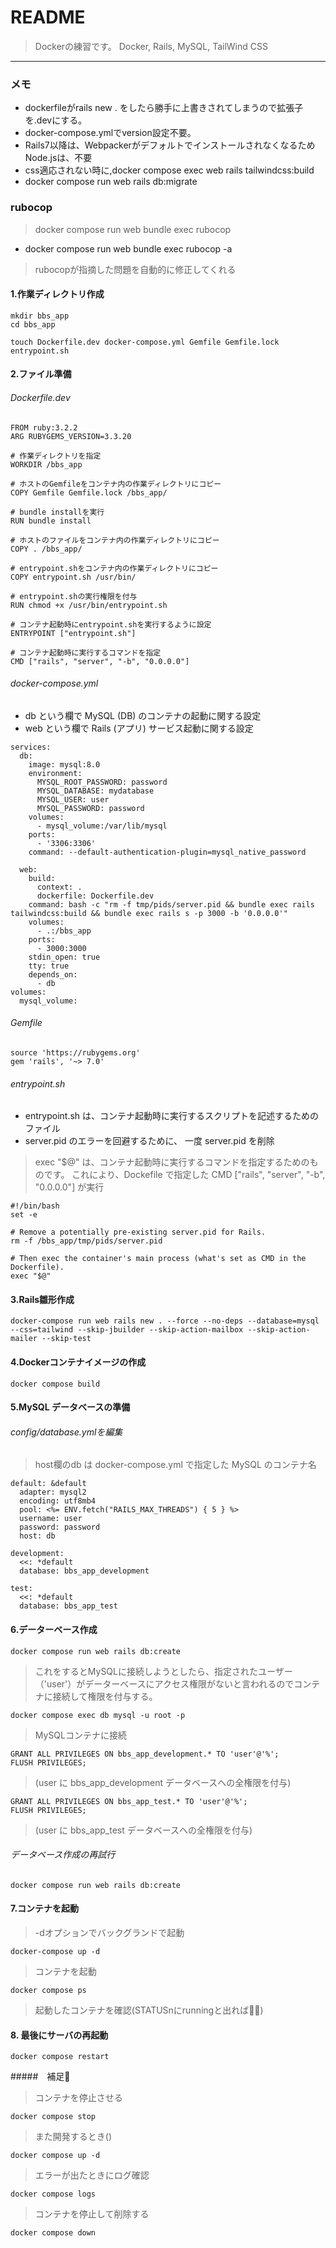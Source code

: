 # README
>Dockerの練習です。
>Docker, Rails, MySQL, TailWind CSS
--------------------------
### メモ
* dockerfileがrails new . をしたら勝手に上書きされてしまうので拡張子を.devにする。
* docker-compose.ymlでversion設定不要。
* Rails7以降は、WebpackerがデフォルトでインストールされなくなるためNode.jsは、不要
* css適応されない時に,docker compose exec web rails tailwindcss:build
* docker compose run web rails db:migrate

### rubocop
> docker compose run web bundle exec rubocop
* docker compose run web bundle exec rubocop -a
> rubocopが指摘した問題を自動的に修正してくれる

#### 1.作業ディレクトリ作成
```
mkdir bbs_app
cd bbs_app

touch Dockerfile.dev docker-compose.yml Gemfile Gemfile.lock entrypoint.sh
```
#### 2.ファイル準備
###### Dockerfile.dev
```
FROM ruby:3.2.2
ARG RUBYGEMS_VERSION=3.3.20

# 作業ディレクトリを指定
WORKDIR /bbs_app

# ホストのGemfileをコンテナ内の作業ディレクトリにコピー
COPY Gemfile Gemfile.lock /bbs_app/

# bundle installを実行
RUN bundle install

# ホストのファイルをコンテナ内の作業ディレクトリにコピー
COPY . /bbs_app/

# entrypoint.shをコンテナ内の作業ディレクトリにコピー
COPY entrypoint.sh /usr/bin/

# entrypoint.shの実行権限を付与
RUN chmod +x /usr/bin/entrypoint.sh

# コンテナ起動時にentrypoint.shを実行するように設定
ENTRYPOINT ["entrypoint.sh"]

# コンテナ起動時に実行するコマンドを指定
CMD ["rails", "server", "-b", "0.0.0.0"]
```
###### docker-compose.yml
* db という欄で MySQL (DB) のコンテナの起動に関する設定
* web という欄で Rails (アプリ) サービス起動に関する設定
```
services:
  db:
    image: mysql:8.0
    environment:
      MYSQL_ROOT_PASSWORD: password
      MYSQL_DATABASE: mydatabase
      MYSQL_USER: user
      MYSQL_PASSWORD: password
    volumes:
      - mysql_volume:/var/lib/mysql
    ports:
      - '3306:3306'
    command: --default-authentication-plugin=mysql_native_password

  web:
    build:
      context: .
      dockerfile: Dockerfile.dev
    command: bash -c "rm -f tmp/pids/server.pid && bundle exec rails tailwindcss:build && bundle exec rails s -p 3000 -b '0.0.0.0'"
    volumes:
      - .:/bbs_app
    ports:
      - 3000:3000
    stdin_open: true
    tty: true
    depends_on:
      - db
volumes:
  mysql_volume:
```
###### Gemfile
```
source 'https://rubygems.org'
gem 'rails', '~> 7.0'
```
###### entrypoint.sh
* entrypoint.sh は、コンテナ起動時に実行するスクリプトを記述するためのファイル
*  server.pid のエラーを回避するために、 一度 server.pid を削除
>exec "$@" は、コンテナ起動時に実行するコマンドを指定するためのものです。
これにより、Dockefile で指定した CMD ["rails", "server", "-b", "0.0.0.0"] が実行
```
#!/bin/bash
set -e

# Remove a potentially pre-existing server.pid for Rails.
rm -f /bbs_app/tmp/pids/server.pid

# Then exec the container's main process (what's set as CMD in the Dockerfile).
exec "$@"
```
#### 3.Rails雛形作成
```
docker-compose run web rails new . --force --no-deps --database=mysql --css=tailwind --skip-jbuilder --skip-action-mailbox --skip-action-mailer --skip-test
```
#### 4.Dockerコンテナイメージの作成
```
docker compose build
```
#### 5.MySQL データベースの準備
###### config/database.ymlを編集
> host欄のdb は docker-compose.yml で指定した MySQL のコンテナ名
```
default: &default
  adapter: mysql2
  encoding: utf8mb4
  pool: <%= ENV.fetch("RAILS_MAX_THREADS") { 5 } %>
  username: user
  password: password
  host: db

development:
  <<: *default
  database: bbs_app_development

test:
  <<: *default
  database: bbs_app_test
```
#### 6.データーベース作成
```
docker compose run web rails db:create
```
>これをするとMySQLに接続しようとしたら、指定されたユーザー（'user'）がデーターベースにアクセス権限がないと言われるのでコンテナに接続して権限を付与する。
```
docker compose exec db mysql -u root -p
```
>MySQLコンテナに接続
```
GRANT ALL PRIVILEGES ON bbs_app_development.* TO 'user'@'%';
FLUSH PRIVILEGES;
```
>(user に bbs_app_development データベースへの全権限を付与)
```
GRANT ALL PRIVILEGES ON bbs_app_test.* TO 'user'@'%';
FLUSH PRIVILEGES;
```
>(user に bbs_app_test データベースへの全権限を付与)
###### データベース作成の再試行
```
docker compose run web rails db:create
```
#### 7.コンテナを起動
> -dオプションでバックグランドで起動
```
docker-compose up -d
```
>コンテナを起動
```
docker compose ps
```
>起動したコンテナを確認(STATUSnにrunningと出れば🙆‍♂️)
#### 8. 最後にサーバの再起動
```
docker compose restart
```

#####　補足🚀
>コンテナを停止させる
```
docker compose stop
```
>また開発するとき()
```
docker compose up -d
```
>エラーが出たときにログ確認
```
docker compose logs
```
>コンテナを停止して削除する
```
docker compose down
```

